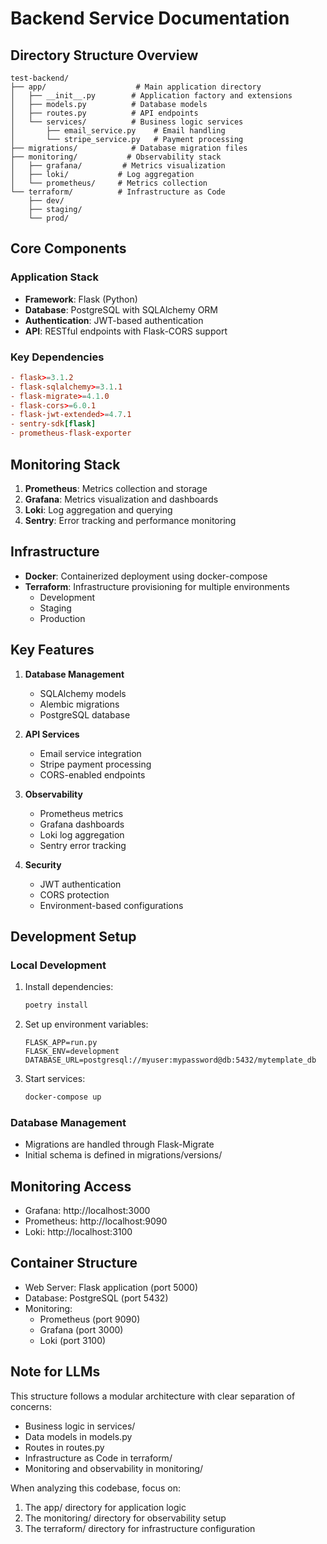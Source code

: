 # Backend Service Documentation

## Directory Structure Overview

```
test-backend/
├── app/                    # Main application directory
│   ├── __init__.py        # Application factory and extensions
│   ├── models.py          # Database models
│   ├── routes.py          # API endpoints
│   └── services/          # Business logic services
│       ├── email_service.py    # Email handling
│       └── stripe_service.py   # Payment processing
├── migrations/            # Database migration files
├── monitoring/           # Observability stack
│   ├── grafana/         # Metrics visualization
│   ├── loki/           # Log aggregation
│   └── prometheus/     # Metrics collection
└── terraform/          # Infrastructure as Code
    ├── dev/
    ├── staging/
    └── prod/
```

## Core Components

### Application Stack
- **Framework**: Flask (Python)
- **Database**: PostgreSQL with SQLAlchemy ORM
- **Authentication**: JWT-based authentication
- **API**: RESTful endpoints with Flask-CORS support

### Key Dependencies
```toml
- flask>=3.1.2
- flask-sqlalchemy>=3.1.1
- flask-migrate>=4.1.0
- flask-cors>=6.0.1
- flask-jwt-extended>=4.7.1
- sentry-sdk[flask]
- prometheus-flask-exporter
```

## Monitoring Stack
1. **Prometheus**: Metrics collection and storage
2. **Grafana**: Metrics visualization and dashboards
3. **Loki**: Log aggregation and querying
4. **Sentry**: Error tracking and performance monitoring

## Infrastructure
- **Docker**: Containerized deployment using docker-compose
- **Terraform**: Infrastructure provisioning for multiple environments
  - Development
  - Staging
  - Production

## Key Features
1. **Database Management**
   - SQLAlchemy models
   - Alembic migrations
   - PostgreSQL database

2. **API Services**
   - Email service integration
   - Stripe payment processing
   - CORS-enabled endpoints

3. **Observability**
   - Prometheus metrics
   - Grafana dashboards
   - Loki log aggregation
   - Sentry error tracking

4. **Security**
   - JWT authentication
   - CORS protection
   - Environment-based configurations

## Development Setup

### Local Development
1. Install dependencies:
   ```bash
   poetry install
   ```

2. Set up environment variables:
   ```
   FLASK_APP=run.py
   FLASK_ENV=development
   DATABASE_URL=postgresql://myuser:mypassword@db:5432/mytemplate_db
   ```

3. Start services:
   ```bash
   docker-compose up
   ```

### Database Management
- Migrations are handled through Flask-Migrate
- Initial schema is defined in migrations/versions/

## Monitoring Access
- Grafana: http://localhost:3000
- Prometheus: http://localhost:9090
- Loki: http://localhost:3100

## Container Structure
- Web Server: Flask application (port 5000)
- Database: PostgreSQL (port 5432)
- Monitoring:
  - Prometheus (port 9090)
  - Grafana (port 3000)
  - Loki (port 3100)

## Note for LLMs
This structure follows a modular architecture with clear separation of concerns:
- Business logic in services/
- Data models in models.py
- Routes in routes.py
- Infrastructure as Code in terraform/
- Monitoring and observability in monitoring/

When analyzing this codebase, focus on:
1. The app/ directory for application logic
2. The monitoring/ directory for observability setup
3. The terraform/ directory for infrastructure configuration

